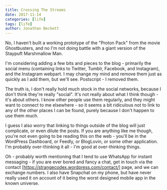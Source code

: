 ```yaml
---
title: Crossing The Streams
date: 2017-11-14
categories: [life]
tags: [life]
author: Jonathan Beckett
---
```


No, I haven't built a working prototype of the "Proton Pack" from the movie Ghostbusters, and no I'm not doing battle with a giant version of the Staypuft Marshmallow Man.

I'm considering adding a few bits and pieces to the blog - primarily the social menu (containing links to Twitter, Tumblr, Facebook, and Instagram), and the Instagram webpart. I may change my mind and remove them just as quickly as I add them, but we'll see. Postscript - I removed them.

The truth is, I don't really hold much stock in the social networks, because I don't think they're really "social". It's not really about what I think though - it's about others. I know other people use them regularly, and they might want to connect to me elsewhere - so it seems a bit ridiculous not to link to any of the other places I can be found, purely because I don't happen to use them much.

I guess I also worry that linking to things outside of the blog will just complicate, or even dilute the posts. If you are anything like me though, you're not even going to be reading this on the web - you'll be in the WordPress Dashboard, or Feedly, or BlogLovin, or some other application. I'm probably over-thinking it all - I'm good at over-thinking things.

Oh - probably worth mentioning that I tend to use WhatsApp for instant messaging - if you are ever bored and fancy a chat, get in touch via the contact [https://strangecodex.wordpress.com/contact/] page, and we can exchange numbers. I also have Snapchat on my phone, but have never really used it on account of it being the worst designed mobile app in the known universe.